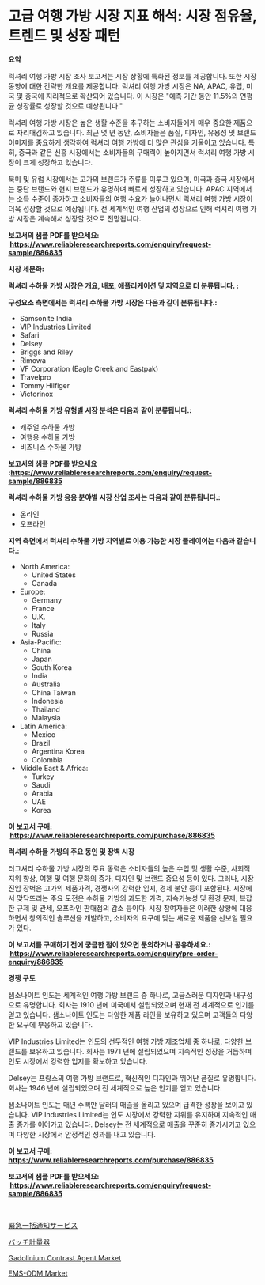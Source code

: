 <p><h1>고급 여행 가방 시장 지표 해석: 시장 점유율, 트렌드 및 성장 패턴</h1></p><p><strong>요약</strong></p>
<p><p>럭셔리 여행 가방 시장 조사 보고서는 시장 상황에 특화된 정보를 제공합니다. 또한 시장 동향에 대한 간략한 개요를 제공합니다. 럭셔리 여행 가방 시장은 NA, APAC, 유럽, 미국 및 중국에 지리적으로 확산되어 있습니다. 이 시장은 "예측 기간 동안 11.5%의 연평균 성장률로 성장할 것으로 예상됩니다."</p><p>럭셔리 여행 가방 시장은 높은 생활 수준을 추구하는 소비자들에게 매우 중요한 제품으로 자리매김하고 있습니다. 최근 몇 년 동안, 소비자들은 품질, 디자인, 유용성 및 브랜드 이미지를 중요하게 생각하여 럭셔리 여행 가방에 더 많은 관심을 기울이고 있습니다. 특히, 중국과 같은 신흥 시장에서는 소비자들의 구매력이 높아지면서 럭셔리 여행 가방 시장이 크게 성장하고 있습니다.</p><p>북미 및 유럽 시장에서는 고가의 브랜드가 주류를 이루고 있으며, 미국과 중국 시장에서는 중단 브랜드와 현지 브랜드가 유명하며 빠르게 성장하고 있습니다. APAC 지역에서는 소득 수준이 증가하고 소비자들의 여행 수요가 늘어나면서 럭셔리 여행 가방 시장이 더욱 성장할 것으로 예상됩니다. 전 세계적인 여행 산업의 성장으로 인해 럭셔리 여행 가방 시장은 계속해서 성장할 것으로 전망됩니다.</p></p>
<p><strong>보고서의 샘플 PDF를 받으세요: &nbsp;<a href="https://www.reliableresearchreports.com/enquiry/request-sample/886835">https://www.reliableresearchreports.com/enquiry/request-sample/886835</a></strong></p>
<p><strong>시장 세분화:</strong></p>
<p><strong> 럭셔리 수하물 가방 시장은 개요, 배포, 애플리케이션 및 지역으로 더 분류됩니다. :</strong></p>
<p><strong>구성요소 측면에서는 럭셔리 수하물 가방 시장은 다음과 같이 분류됩니다.:</strong></p>
<p><ul><li>Samsonite India</li><li>VIP Industries Limited</li><li>Safari</li><li>Delsey</li><li>Briggs and Riley</li><li>Rimowa</li><li>VF Corporation (Eagle Creek and Eastpak)</li><li>Travelpro</li><li>Tommy Hilfiger</li><li>Victorinox</li></ul></p>
<p><strong> 럭셔리 수하물 가방 유형별 시장 분석은 다음과 같이 분류됩니다.:</strong></p>
<p><ul><li>캐주얼 수하물 가방</li><li>여행용 수하물 가방</li><li>비즈니스 수하물 가방</li></ul></p>
<p><strong>보고서의 샘플 PDF를 받으세요 :<a href="https://www.reliableresearchreports.com/enquiry/request-sample/886835">https://www.reliableresearchreports.com/enquiry/request-sample/886835</a></strong></p>
<p><strong> 럭셔리 수하물 가방 응용 분야별 시장 산업 조사는 다음과 같이 분류됩니다.:</strong></p>
<p><ul><li>온라인</li><li>오프라인</li></ul></p>
<p><strong>지역 측면에서 럭셔리 수하물 가방 지역별로 이용 가능한 시장 플레이어는 다음과 같습니다.:</strong></p>
<p><ul>
    <li>
        North America:
        <ul>
            <li>United States</li>
            <li>Canada</li>
        </ul>
    </li>
    <li>
        Europe:
        <ul>
            <li>Germany</li>
            <li>France</li>
            <li>U.K.</li>
            <li>Italy</li>
            <li>Russia</li>
        </ul>
    </li>
    <li>
        Asia-Pacific:
        <ul>
            <li>China</li>
            <li>Japan</li>
            <li>South Korea</li>
            <li>India</li>
            <li>Australia</li>
            <li>China Taiwan</li>
            <li>Indonesia</li>
            <li>Thailand</li>
            <li>Malaysia</li>
        </ul>
    </li>
    <li>
        Latin America:
        <ul>
            <li>Mexico</li>
            <li>Brazil</li>
            <li>Argentina Korea</li>
            <li>Colombia</li>
        </ul>
    </li>
    <li>
        Middle East & Africa:
        <ul>
            <li>Turkey</li>
            <li>Saudi</li>
            <li>Arabia</li>
            <li>UAE</li>
            <li>Korea</li>
        </ul>
    </li>
    </ul></p>
<p><strong>이 보고서 구매: &nbsp;<a href="https://www.reliableresearchreports.com/purchase/886835">https://www.reliableresearchreports.com/purchase/886835</a></strong></p>
<p><strong>럭셔리 수하물 가방의 주요 동인 및 장벽 시장</strong></p>
<p><p>러그셔리 수하물 가방 시장의 주요 동력은 소비자들의 높은 수입 및 생활 수준, 사회적 지위 향상, 여행 및 여행 문화의 증가, 디자인 및 브랜드 중요성 등이 있다. 그러나, 시장 진입 장벽은 고가의 제품가격, 경쟁사의 강력한 입지, 경제 불안 등이 포함된다. 시장에서 맞닥뜨리는 주요 도전은 수하물 가방의 과도한 가격, 지속가능성 및 환경 문제, 복잡한 규제 및 관세, 오프라인 판매점의 감소 등이다. 시장 참여자들은 이러한 상황에 대응하면서 창의적인 솔루션을 개발하고, 소비자의 요구에 맞는 새로운 제품을 선보일 필요가 있다.</p></p>
<p><strong>이 보고서를 구매하기 전에 궁금한 점이 있으면 문의하거나 공유하세요.: &nbsp;<a href="https://www.reliableresearchreports.com/enquiry/pre-order-enquiry/886835">https://www.reliableresearchreports.com/enquiry/pre-order-enquiry/886835</a></strong></p>
<p><strong>경쟁 구도</strong></p>
<p><p>샘소나이트 인도는 세계적인 여행 가방 브랜드 중 하나로, 고급스러운 디자인과 내구성으로 유명합니다. 회사는 1910 년에 미국에서 설립되었으며 현재 전 세계적으로 인기를 얻고 있습니다. 샘소나이트 인도는 다양한 제품 라인을 보유하고 있으며 고객들의 다양한 요구에 부응하고 있습니다.</p><p>VIP Industries Limited는 인도의 선두적인 여행 가방 제조업체 중 하나로, 다양한 브랜드를 보유하고 있습니다. 회사는 1971 년에 설립되었으며 지속적인 성장을 거듭하며 인도 시장에서 강력한 입지를 확보하고 있습니다.</p><p>Delsey는 프랑스의 여행 가방 브랜드로, 혁신적인 디자인과 뛰어난 품질로 유명합니다. 회사는 1946 년에 설립되었으며 전 세계적으로 높은 인기를 얻고 있습니다. </p><p>샘소나이트 인도는 매년 수백만 달러의 매출을 올리고 있으며 급격한 성장을 보이고 있습니다. VIP Industries Limited는 인도 시장에서 강력한 지위를 유지하며 지속적인 매출 증가를 이어가고 있습니다. Delsey는 전 세계적으로 매출을 꾸준히 증가시키고 있으며 다양한 시장에서 안정적인 성과를 내고 있습니다.</p></p>
<p><strong>이 보고서 구매: &nbsp; <a href="https://www.reliableresearchreports.com/purchase/886835">https://www.reliableresearchreports.com/purchase/886835</a></strong></p>
<p><strong>보고서의 샘플 PDF를 받으세요: &nbsp;<a href="https://www.reliableresearchreports.com/enquiry/request-sample/886835">https://www.reliableresearchreports.com/enquiry/request-sample/886835</a></strong><strong></strong></p>
<p>&nbsp;</p>
<p><p><a href="https://github.com/lily-u-genius/Market-Research-Report-List-1/blob/main/232786817530.md">緊急一括通知サービス</a></p><p><a href="https://medium.com/@russellrodriguez2727/%E3%83%90%E3%83%83%E3%83%81%E8%A8%88%E9%87%8F%E6%A9%9F%E5%B8%82%E5%A0%B4-%E7%AB%B6%E4%BA%89%E5%88%86%E6%9E%90-%E5%B8%82%E5%A0%B4%E5%8B%95%E5%90%91%E3%81%8A%E3%82%88%E3%81%B32031%E5%B9%B4%E3%81%BE%E3%81%A7%E3%81%AE%E4%BA%88%E6%B8%AC-3c599cd0eeaf">バッチ計量器</a></p><p><a href="https://www.linkedin.com/pulse/gadolinium-contrast-agent-market-provides-detailed-segmentation-kqcae?trackingId=EE6B%2Bo%2BdXaYwzd0gtESLEA%3D%3D">Gadolinium Contrast Agent Market</a></p><p><a href="https://www.linkedin.com/pulse/decoding-ems-odm-market-deep-dive-latest-trends-segmentation-bdm7e?trackingId=o1kwFNunJ01CbnWyWXz71A%3D%3D">EMS-ODM Market</a></p></p>
